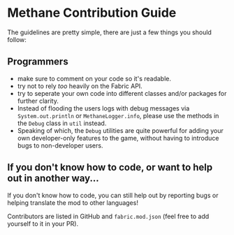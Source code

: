 # Methane Contribution Guide
The guidelines are pretty simple, there are just a few things you should follow:

## Programmers

- make sure to comment on your code so it's readable.
- try not to rely _too_ heavily on the Fabric API.
- try to seperate your own code into different classes and/or packages for further clarity.
- Instead of flooding the users logs with debug messages via `System.out.println` or `MethaneLogger.info`, please use the methods in the `Debug` class in `util` instead.
- Speaking of which, the `Debug` utilities are quite powerful for adding your own developer-only features to the game, without having to introduce bugs to non-developer users.

## If you don't know how to code, or want to help out in another way...

If you don't know how to code, you can still help out by reporting bugs or helping translate the mod to other languages!

Contributors are listed in GitHub and `fabric.mod.json` (feel free to add yourself to it in your PR).
